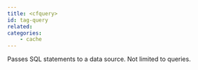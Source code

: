 ```yaml
---
title: <cfquery>
id: tag-query
related:
categories:
    - cache
---
```


Passes SQL statements to a data source. Not limited to queries.
